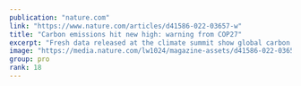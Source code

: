 ```yaml
---
publication: "nature.com"
link: "https://www.nature.com/articles/d41586-022-03657-w"
title: "Carbon emissions hit new high: warning from COP27"
excerpt: "Fresh data released at the climate summit show global carbon dioxide emissions from fossil fuels are soaring despite energy crisis."
image: "https://media.nature.com/lw1024/magazine-assets/d41586-022-03657-w/d41586-022-03657-w_23688624.jpg"
group: pro
rank: 18
---
```

